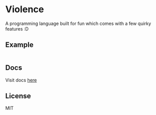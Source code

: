 # Violence

A programming language built for fun which comes with a few quirky features :D

## Example

```violence

```

## Docs

Visit docs [here](docs/README.md)

## License

MIT